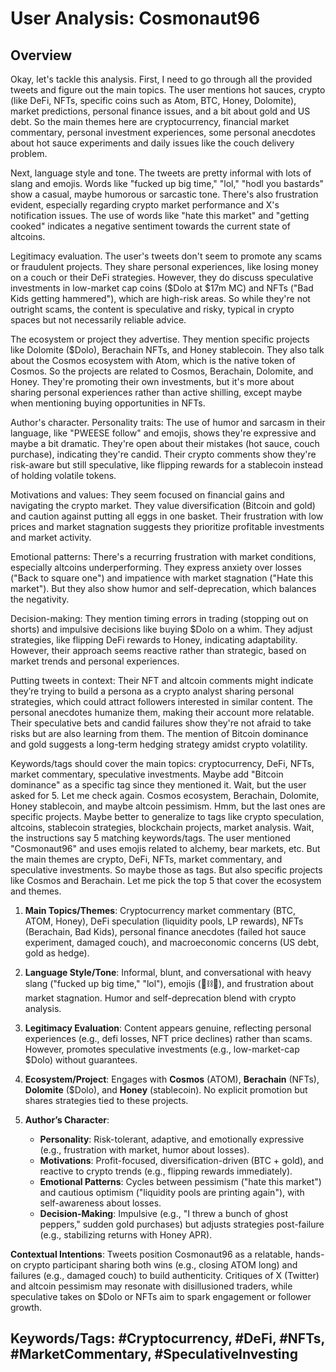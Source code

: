 # User Analysis: Cosmonaut96

## Overview

<think>
Okay, let's tackle this analysis. First, I need to go through all the provided tweets and figure out the main topics. The user mentions hot sauces, crypto (like DeFi, NFTs, specific coins such as Atom, BTC, Honey, Dolomite), market predictions, personal finance issues, and a bit about gold and US debt. So the main themes here are cryptocurrency, financial market commentary, personal investment experiences, some personal anecdotes about hot sauce experiments and daily issues like the couch delivery problem.

Next, language style and tone. The tweets are pretty informal with lots of slang and emojis. Words like "fucked up big time," "lol," "hodl you bastards" show a casual, maybe humorous or sarcastic tone. There's also frustration evident, especially regarding crypto market performance and X's notification issues. The use of words like "hate this market" and "getting cooked" indicates a negative sentiment towards the current state of altcoins.

Legitimacy evaluation. The user's tweets don't seem to promote any scams or fraudulent projects. They share personal experiences, like losing money on a couch or their DeFi strategies. However, they do discuss speculative investments in low-market cap coins ($Dolo at $17m MC) and NFTs ("Bad Kids getting hammered"), which are high-risk areas. So while they're not outright scams, the content is speculative and risky, typical in crypto spaces but not necessarily reliable advice.

The ecosystem or project they advertise. They mention specific projects like Dolomite ($Dolo), Berachain NFTs, and Honey stablecoin. They also talk about the Cosmos ecosystem with Atom, which is the native token of Cosmos. So the projects are related to Cosmos, Berachain, Dolomite, and Honey. They're promoting their own investments, but it's more about sharing personal experiences rather than active shilling, except maybe when mentioning buying opportunities in NFTs.

Author's character. Personality traits: The use of humor and sarcasm in their language, like "PWEESE follow" and emojis, shows they're expressive and maybe a bit dramatic. They're open about their mistakes (hot sauce, couch purchase), indicating they're candid. Their crypto comments show they're risk-aware but still speculative, like flipping rewards for a stablecoin instead of holding volatile tokens.

Motivations and values: They seem focused on financial gains and navigating the crypto market. They value diversification (Bitcoin and gold) and caution against putting all eggs in one basket. Their frustration with low prices and market stagnation suggests they prioritize profitable investments and market activity.

Emotional patterns: There's a recurring frustration with market conditions, especially altcoins underperforming. They express anxiety over losses ("Back to square one") and impatience with market stagnation ("Hate this market"). But they also show humor and self-deprecation, which balances the negativity.

Decision-making: They mention timing errors in trading (stopping out on shorts) and impulsive decisions like buying $Dolo on a whim. They adjust strategies, like flipping DeFi rewards to Honey, indicating adaptability. However, their approach seems reactive rather than strategic, based on market trends and personal experiences.

Putting tweets in context: Their NFT and altcoin comments might indicate they’re trying to build a persona as a crypto analyst sharing personal strategies, which could attract followers interested in similar content. The personal anecdotes humanize them, making their account more relatable. Their speculative bets and candid failures show they're not afraid to take risks but are also learning from them. The mention of Bitcoin dominance and gold suggests a long-term hedging strategy amidst crypto volatility.

Keywords/tags should cover the main topics: cryptocurrency, DeFi, NFTs, market commentary, speculative investments. Maybe add "Bitcoin dominance" as a specific tag since they mentioned it. Wait, but the user asked for 5. Let me check again. Cosmos ecosystem, Berachain, Dolomite, Honey stablecoin, and maybe altcoin pessimism. Hmm, but the last ones are specific projects. Maybe better to generalize to tags like crypto speculation, altcoins, stablecoin strategies, blockchain projects, market analysis. Wait, the instructions say 5 matching keywords/tags. The user mentioned "Cosmonaut96" and uses emojis related to alchemy, bear markets, etc. But the main themes are crypto, DeFi, NFTs, market commentary, and speculative investments. So maybe those as tags. But also specific projects like Cosmos and Berachain. Let me pick the top 5 that cover the ecosystem and themes.
</think>

1. **Main Topics/Themes**: Cryptocurrency market commentary (BTC, ATOM, Honey), DeFi speculation (liquidity pools, LP rewards), NFTs (Berachain, Bad Kids), personal finance anecdotes (failed hot sauce experiment, damaged couch), and macroeconomic concerns (US debt, gold as hedge).  

2. **Language Style/Tone**: Informal, blunt, and conversational with heavy slang ("fucked up big time," "lol"), emojis (🐻⛓️🧪), and frustration about market stagnation. Humor and self-deprecation blend with crypto analysis.  

3. **Legitimacy Evaluation**: Content appears genuine, reflecting personal experiences (e.g., defi losses, NFT price declines) rather than scams. However, promotes speculative investments (e.g., low-market-cap $Dolo) without guarantees.  

4. **Ecosystem/Project**: Engages with **Cosmos** (ATOM), **Berachain** (NFTs), **Dolomite** ($Dolo), and **Honey** (stablecoin). No explicit promotion but shares strategies tied to these projects.  

5. **Author’s Character**:  
   - **Personality**: Risk-tolerant, adaptive, and emotionally expressive (e.g., frustration with market, humor about losses).  
   - **Motivations**: Profit-focused, diversification-driven (BTC + gold), and reactive to crypto trends (e.g., flipping rewards immediately).  
   - **Emotional Patterns**: Cycles between pessimism ("hate this market") and cautious optimism ("liquidity pools are printing again"), with self-awareness about losses.  
   - **Decision-Making**: Impulsive (e.g., "I threw a bunch of ghost peppers," sudden gold purchases) but adjusts strategies post-failure (e.g., stabilizing returns with Honey APR).  

**Contextual Intentions**: Tweets position Cosmonaut96 as a relatable, hands-on crypto participant sharing both wins (e.g., closing ATOM long) and failures (e.g., damaged couch) to build authenticity. Critiques of X (Twitter) and altcoin pessimism may resonate with disillusioned traders, while speculative takes on $Dolo or NFTs aim to spark engagement or follower growth.  

**Keywords/Tags**: #Cryptocurrency, #DeFi, #NFTs, #MarketCommentary, #SpeculativeInvesting
---
